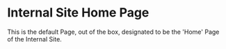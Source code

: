 # Internal Site Home Page
This is the default Page, out of the box, designated to be the 'Home' Page of the Internal Site.